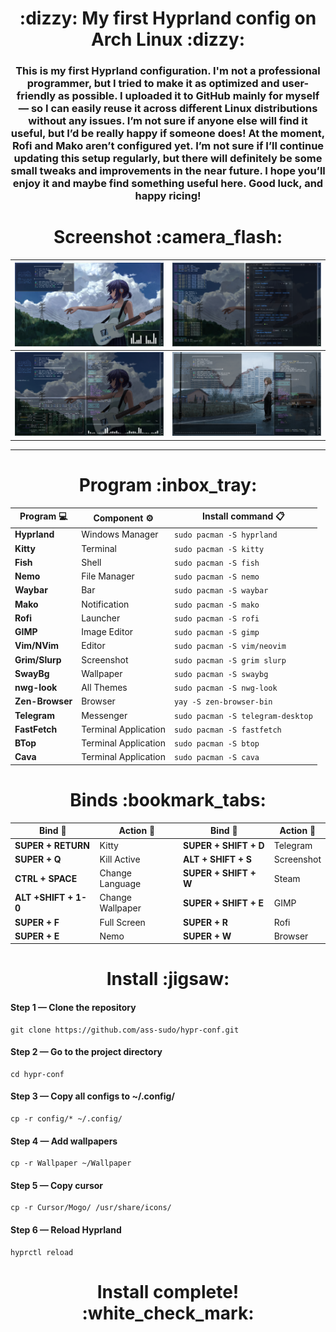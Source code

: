 <h1 align="center">:dizzy: My first Hyprland config on Arch Linux :dizzy:</h1>

<h3 align="center">This is my first Hyprland configuration. I'm not a professional programmer, but I tried to make it as optimized and user-friendly as possible. I uploaded it to GitHub mainly for myself — so I can easily reuse it across different Linux distributions without any issues. I’m not sure if anyone else will find it useful, but I’d be really happy if someone does! At the moment, Rofi and Mako aren’t configured yet. I’m not sure if I’ll continue updating this setup regularly, but there will definitely be some small tweaks and improvements in the near future. I hope you’ll enjoy it and maybe find something useful here. Good luck, and happy ricing!
</h3>



<h1 align="center">Screenshot :camera_flash:</h1>

| ![1](screenshot/1.png) | ![2](screenshot/2.png) |
|:------------------------:|:------------------------:|
| ![3](screenshot/3.png) | ![4](screenshot/4.png) |

____

<h1 align="center">Program :inbox_tray:</h1>

<div align="center">

| Program :computer: | Component :gear: | Install command  :clipboard:   |
|----------------|---------------------|-----------------------------------|
| **Hyprland**   | Windows Manager     | `sudo pacman -S hyprland`         |
| **Kitty**      | Terminal            | `sudo pacman -S kitty`            |
| **Fish**       | Shell               | `sudo pacman -S fish`             | 
| **Nemo**       | File Manager        | `sudo pacman -S nemo`             |
| **Waybar**     | Bar                 | `sudo pacman -S waybar`           |
| **Mako**       | Notification        | `sudo pacman -S mako`             |
| **Rofi**       | Launcher            | `sudo pacman -S rofi`             |
| **GIMP**       | Image Editor        | `sudo pacman -S gimp`             |
| **Vim/NVim**   | Editor              | `sudo pacman -S vim/neovim`       |
| **Grim/Slurp** | Screenshot          | `sudo pacman -S grim slurp`       |
| **SwayBg**     | Wallpaper           | `sudo pacman -S swaybg`           |
| **nwg-look**   | All Themes          | `sudo pacman -S nwg-look`         |
| **Zen-Browser**| Browser             | `yay -S zen-browser-bin`          |
| **Telegram**   | Messenger           | `sudo pacman -S telegram-desktop` |
| **FastFetch**  | Terminal Application| `sudo pacman -S fastfetch`        |
| **BTop**       | Terminal Application| `sudo pacman -S btop`             |
| **Cava**       | Terminal Application| `sudo pacman -S cava`             |

</div>

<h1 align="center">Binds :bookmark_tabs:</h1>

<div align="center">

| Bind :rocket:                | Action :card_index: | Bind :rocket:          | Action :card_index: |
|------------------------------|-------------------|--------------------------|--------------------|
| **SUPER + RETURN**           | Kitty             | **SUPER + SHIFT + D**    | Telegram           |
| **SUPER + Q**                | Kill Active       | **ALT + SHIFT + S**      | Screenshot         |
| **CTRL + SPACE**             | Change Language   | **SUPER + SHIFT + W**    | Steam              |
| **ALT +SHIFT + 1-0**         | Change Wallpaper  | **SUPER + SHIFT + E**    | GIMP               |
| **SUPER + F**                | Full Screen       | **SUPER + R**            | Rofi               |
| **SUPER + E**                | Nemo              | **SUPER + W**            | Browser            |


</div>

<h1 align="center">Install :jigsaw:</h1>


#### Step 1 — Clone the repository
```
git clone https://github.com/ass-sudo/hypr-conf.git
```

#### Step 2 — Go to the project directory
```
cd hypr-conf
```

#### Step 3 — Copy all configs to ~/.config/
```
cp -r config/* ~/.config/
```

#### Step 4 — Add wallpapers
```
cp -r Wallpaper ~/Wallpaper
```
#### Step 5 — Copy cursor
```
cp -r Cursor/Mogo/ /usr/share/icons/
```

#### Step 6 — Reload Hyprland
```
hyprctl reload
```

<h1 align="center">Install complete! :white_check_mark:</h1>
